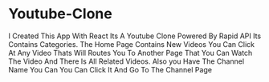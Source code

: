 # Youtube-Clone
I Created This App With React Its A Youtube Clone Powered  By Rapid API Its Contains Categories. The Home Page Contains New Videos You Can Click At Any Video Thats Will Routes You To Another Page That You Can Watch The Video And There Is All Related Videos. Also you Have The Channel Name You Can You Can Click It And Go To The Channel Page
